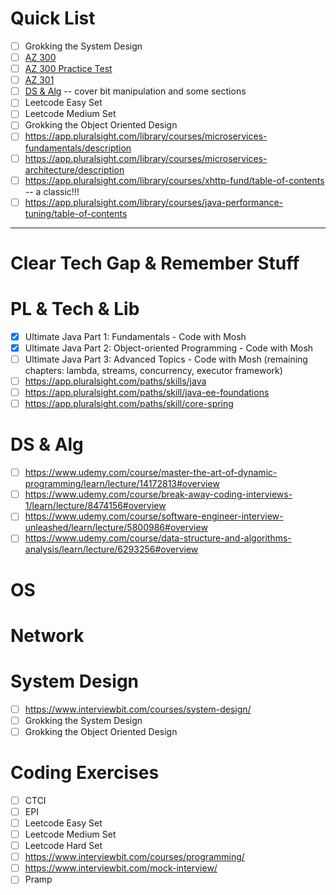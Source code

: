 # Quick List
- [ ] Grokking the System Design
- [ ] [AZ 300](https://www.udemy.com/course/70534-azure/learn/lecture/17313412#overview)
- [ ] [AZ 300 Practice Test](https://www.udemy.com/course/az-300-azure-architecture-technologies-practice-test/learn/quiz/4584274/test#overview)
- [ ] [AZ 301](https://www.udemy.com/course/az301-azure/learn/lecture/16028996#overview)
- [ ] [DS & Alg](https://www.udemy.com/course/break-away-coding-interviews-1/learn/lecture/8474156#overview) -- cover bit manipulation and some sections
- [ ] Leetcode Easy Set
- [ ] Leetcode Medium Set
- [ ] Grokking the Object Oriented Design
- [ ] https://app.pluralsight.com/library/courses/microservices-fundamentals/description
- [ ] https://app.pluralsight.com/library/courses/microservices-architecture/description
- [ ] https://app.pluralsight.com/library/courses/xhttp-fund/table-of-contents -- a classic!!!
- [ ] https://app.pluralsight.com/library/courses/java-performance-tuning/table-of-contents
-----------

# Clear Tech Gap & Remember Stuff

# PL & Tech & Lib
- [X] Ultimate Java Part 1: Fundamentals - Code with Mosh
- [X] Ultimate Java Part 2: Object-oriented Programming - Code with Mosh
- [ ] Ultimate Java Part 3: Advanced Topics - Code with Mosh (remaining chapters: lambda, streams, concurrency, executor framework)
- [ ] https://app.pluralsight.com/paths/skills/java
- [ ] https://app.pluralsight.com/paths/skill/java-ee-foundations
- [ ] https://app.pluralsight.com/paths/skill/core-spring

# DS & Alg
- [ ] https://www.udemy.com/course/master-the-art-of-dynamic-programming/learn/lecture/14172813#overview
- [ ] https://www.udemy.com/course/break-away-coding-interviews-1/learn/lecture/8474156#overview
- [ ] https://www.udemy.com/course/software-engineer-interview-unleashed/learn/lecture/5800986#overview
- [ ] https://www.udemy.com/course/data-structure-and-algorithms-analysis/learn/lecture/6293256#overview

# OS

# Network

# System Design
- [ ] https://www.interviewbit.com/courses/system-design/
- [ ] Grokking the System Design
- [ ] Grokking the Object Oriented Design

# Coding Exercises
- [ ] CTCI
- [ ] EPI
- [ ] Leetcode Easy Set
- [ ] Leetcode Medium Set
- [ ] Leetcode Hard Set
- [ ] https://www.interviewbit.com/courses/programming/
- [ ] https://www.interviewbit.com/mock-interview/
- [ ] Pramp
